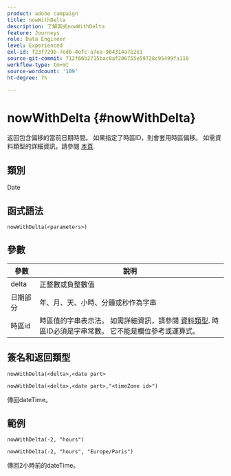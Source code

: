 ```yaml
---
product: adobe campaign
title: nowWithDelta
description: 了解函式nowWithDelta
feature: Journeys
role: Data Engineer
level: Experienced
exl-id: f23f729b-7edb-4efc-a7ea-904314a7b2e1
source-git-commit: 712f66b2715bac0af206755e59728c95499fa110
workflow-type: tm+mt
source-wordcount: '109'
ht-degree: 7%

---
```


# nowWithDelta {#nowWithDelta}

返回包含偏移的當前日期時間。 如果指定了時區ID，則會套用時區偏移。 如需資料類型的詳細資訊，請參閱 [本頁](../expression/data-types.md).

## 類別

Date

## 函式語法

`nowWithDelta(<parameters>)`

## 參數

| 參數 | 說明 |
|--- |--- |
| delta | 正整數或負整數值 |
| 日期部分 | 年、月、天、小時、分鐘或秒作為字串 |
| 時區id | 時區值的字串表示法。 如需詳細資訊，請參閱 [資料類型](../expression/data-types.md). 時區ID必須是字串常數。 它不能是欄位參考或運算式。 |

## 簽名和返回類型

`nowWithDelta(<delta>,<date part>`

`nowWithDelta(<delta>,<date part>,"<timeZone id>")`

傳回dateTime。

## 範例

`nowWithDelta(-2, "hours")`

`nowWithDelta(-2, "hours", "Europe/Paris")`

傳回2小時前的dateTime。
